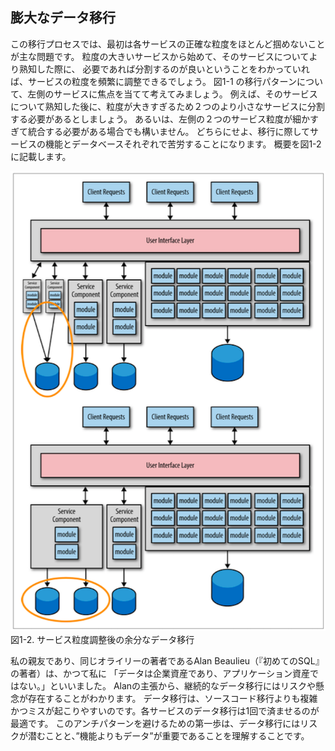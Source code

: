 ## 膨大なデータ移行

この移行プロセスでは、最初は各サービスの正確な粒度をほとんど掴めないことが主な問題です。
粒度の大きいサービスから始めて、そのサービスについてより熟知した際に、
必要であれば分割するのが良いということをわかっていれば、サービスの粒度を頻繁に調整できるでしょう。
図1-1 の移行パターンについて、左側のサービスに焦点を当てて考えてみましょう。
例えば、そのサービスについて熟知した後に、粒度が大きすぎるため２つのより小さなサービスに分割する必要があるとしましょう。
あるいは、左側の２つのサービス粒度が細かすぎて統合する必要がある場合でも構いません。
どちらにせよ、移行に際してサービスの機能とデータベースそれぞれで苦労することになります。
概要を図1-2に記載します。

![サービス粒度調整後の余分なデータ移行](./img/1-2.png)  
図1-2. サービス粒度調整後の余分なデータ移行

私の親友であり、同じオライリーの著者であるAlan Beaulieu（『初めてのSQL』の著者）は、かつて私に
「データは企業資産であり、アプリケーション資産ではない。」といいました。
Alanの主張から、継続的なデータ移行にはリスクや懸念が存在することがわかります。
データ移行は、ソースコード移行よりも複雑かつミスが起こりやすいのです。各サービスのデータ移行は1回で済ませるのが最適です。
このアンチパターンを避けるための第一歩は、データ移行にはリスクが潜むことと、”機能よりもデータ”が重要であることを理解することです。
